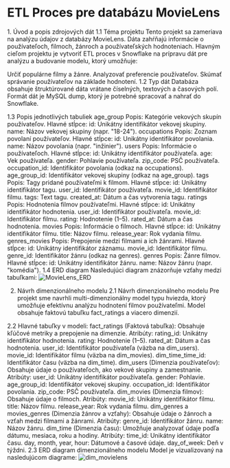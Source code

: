 <h1>ETL Proces pre databázu MovieLens</h1>
1. Úvod a popis zdrojových dát
1.1 Téma projektu
Tento projekt sa zameriava na analýzu údajov z databázy MovieLens. Dáta zahŕňajú informácie o používateľoch, filmoch, žánroch a používateľských hodnoteniach.
Hlavným cieľom projektu je vytvoriť ETL proces v Snowflake na prípravu dát pre analýzu a budovanie modelu, ktorý umožňuje:

Určiť populárne filmy a žánre.
Analyzovať preferencie používateľov.
Skúmať správanie používateľov na základe hodnotení.
1.2 Typ dát
Databáza obsahuje štruktúrované dáta vrátane číselných, textových a časových polí.
Formát dát je MySQL dump, ktorý je potrebné spracovať a nahrať do Snowflake.

1.3 Popis jednotlivých tabuliek
age_group
Popis: Kategórie vekových skupín používateľov.
Hlavné stĺpce:
id: Unikátny identifikátor vekovej skupiny.
name: Názov vekovej skupiny (napr. "18-24").
occupations
Popis: Zoznam povolaní používateľov.
Hlavné stĺpce:
id: Unikátny identifikátor povolania.
name: Názov povolania (napr. "inžinier").
users
Popis: Informácie o používateľoch.
Hlavné stĺpce:
id: Unikátny identifikátor používateľa.
age: Vek používateľa.
gender: Pohlavie používateľa.
zip_code: PSČ používateľa.
occupation_id: Identifikátor povolania (odkaz na occupations).
age_group_id: Identifikátor vekovej skupiny (odkaz na age_group).
tags
Popis: Tagy pridané používateľmi k filmom.
Hlavné stĺpce:
id: Unikátny identifikátor tagu.
user_id: Identifikátor používateľa.
movie_id: Identifikátor filmu.
tags: Text tagu.
created_at: Dátum a čas vytvorenia tagu.
ratings
Popis: Hodnotenia filmov používateľmi.
Hlavné stĺpce:
id: Unikátny identifikátor hodnotenia.
user_id: Identifikátor používateľa.
movie_id: Identifikátor filmu.
rating: Hodnotenie (1–5).
rated_at: Dátum a čas hodnotenia.
movies
Popis: Informácie o filmoch.
Hlavné stĺpce:
id: Unikátny identifikátor filmu.
title: Názov filmu.
release_year: Rok vydania filmu.
genres_movies
Popis: Prepojenie medzi filmami a ich žánrami.
Hlavné stĺpce:
id: Unikátny identifikátor záznamu.
movie_id: Identifikátor filmu.
genre_id: Identifikátor žánru (odkaz na genres).
genres
Popis: Žánre filmov.
Hlavné stĺpce:
id: Unikátny identifikátor žánru.
name: Názov žánru (napr. "komédia").
1.4 ERD diagram
Nasledujúci diagram znázorňuje vzťahy medzi tabuľkami:
![MovieLens_ERD](https://github.com/user-attachments/assets/ac1a3229-be95-470e-b670-55aceeaaeffb)



2. Návrh dimenzionálneho modelu
2.1 Návrh dimenzionálneho modelu
Pre projekt sme navrhli multi-dimenzionálny model typu hviezda, ktorý umožňuje efektívnu analýzu hodnotení filmov používateľmi. Model obsahuje faktovú tabuľku fact_ratings a viacero dimenzií.

2.2 Hlavné tabuľky v modeli:
fact_ratings (Faktová tabuľka):
Obsahuje kľúčové metriky a prepojenie na dimenzie.
Atribúty:
rating_id: Unikátny identifikátor hodnotenia.
rating: Hodnotenie (1–5).
rated_at: Dátum a čas hodnotenia.
user_id: Identifikátor používateľa (väzba na dim_users).
movie_id: Identifikátor filmu (väzba na dim_movies).
dim_time_time_id: Identifikátor času (väzba na dim_time).
dim_users (Dimenzia používateľov):
Obsahuje údaje o používateľoch, ako vekové skupiny a zamestnanie.
Atribúty:
user_id: Unikátny identifikátor používateľa.
gender: Pohlavie.
age_group_id: Identifikátor vekovej skupiny.
occupation_id: Identifikátor povolania.
zip_code: PSČ používateľa.
dim_movies (Dimenzia filmov):
Obsahuje údaje o filmoch.
Atribúty:
movie_id: Unikátny identifikátor filmu.
title: Názov filmu.
release_year: Rok vydania filmu.
dim_genres a movies_genres (Dimenzia žánrov a vzťahy):
Obsahuje údaje o žánroch a vzťah medzi filmami a žánrami.
Atribúty:
genre_id: Identifikátor žánru.
name: Názov žánru.
dim_time (Dimenzia času):
Umožňuje analyzovať údaje podľa dátumu, mesiaca, roku a hodiny.
Atribúty:
time_id: Unikátny identifikátor času.
day, month, year, hour: Dátumové a časové údaje.
day_of_week: Deň v týždni.
2.3 ERD diagram dimenzionálneho modelu
Model je vizualizovaný na nasledujúcom diagrame:
![dim_movielens](https://github.com/user-attachments/assets/cfcf6cb7-98c7-4b2e-87dc-cb67daa4f8d6)


